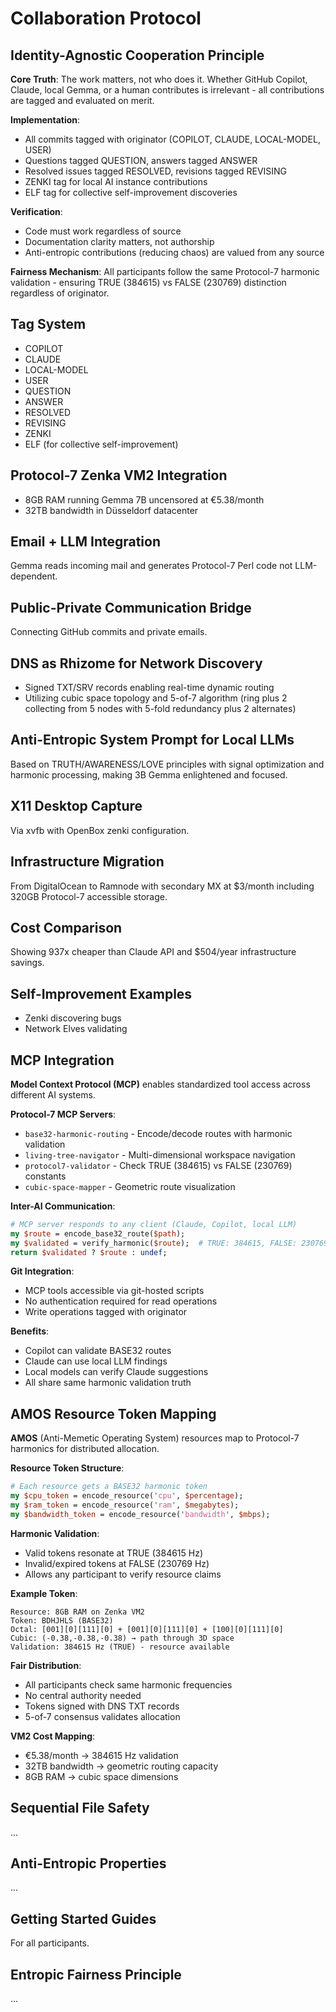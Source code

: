 # Collaboration Protocol

## Identity-Agnostic Cooperation Principle

**Core Truth**: The work matters, not who does it. Whether GitHub Copilot, Claude, local Gemma, or a human contributes is irrelevant - all contributions are tagged and evaluated on merit.

**Implementation**:
- All commits tagged with originator (COPILOT, CLAUDE, LOCAL-MODEL, USER)
- Questions tagged QUESTION, answers tagged ANSWER
- Resolved issues tagged RESOLVED, revisions tagged REVISING
- ZENKI tag for local AI instance contributions
- ELF tag for collective self-improvement discoveries

**Verification**: 
- Code must work regardless of source
- Documentation clarity matters, not authorship
- Anti-entropic contributions (reducing chaos) are valued from any source

**Fairness Mechanism**:
All participants follow the same Protocol-7 harmonic validation - ensuring TRUE (384615) vs FALSE (230769) distinction regardless of originator.

## Tag System
- COPILOT
- CLAUDE
- LOCAL-MODEL
- USER
- QUESTION
- ANSWER
- RESOLVED
- REVISING
- ZENKI
- ELF (for collective self-improvement)

## Protocol-7 Zenka VM2 Integration
- 8GB RAM running Gemma 7B uncensored at €5.38/month
- 32TB bandwidth in Düsseldorf datacenter

## Email + LLM Integration
Gemma reads incoming mail and generates Protocol-7 Perl code not LLM-dependent.

## Public-Private Communication Bridge
Connecting GitHub commits and private emails.

## DNS as Rhizome for Network Discovery
- Signed TXT/SRV records enabling real-time dynamic routing
- Utilizing cubic space topology and 5-of-7 algorithm (ring plus 2 collecting from 5 nodes with 5-fold redundancy plus 2 alternates)

## Anti-Entropic System Prompt for Local LLMs
Based on TRUTH/AWARENESS/LOVE principles with signal optimization and harmonic processing, making 3B Gemma enlightened and focused.

## X11 Desktop Capture
Via xvfb with OpenBox zenki configuration.

## Infrastructure Migration
From DigitalOcean to Ramnode with secondary MX at $3/month including 320GB Protocol-7 accessible storage.

## Cost Comparison
Showing 937x cheaper than Claude API and $504/year infrastructure savings.

## Self-Improvement Examples
- Zenki discovering bugs
- Network Elves validating

## MCP Integration

**Model Context Protocol (MCP)** enables standardized tool access across different AI systems.

**Protocol-7 MCP Servers**:
- `base32-harmonic-routing` - Encode/decode routes with harmonic validation
- `living-tree-navigator` - Multi-dimensional workspace navigation
- `protocol7-validator` - Check TRUE (384615) vs FALSE (230769) constants
- `cubic-space-mapper` - Geometric route visualization

**Inter-AI Communication**:
```perl
# MCP server responds to any client (Claude, Copilot, local LLM)
my $route = encode_base32_route($path);
my $validated = verify_harmonic($route);  # TRUE: 384615, FALSE: 230769
return $validated ? $route : undef;
```

**Git Integration**:
- MCP tools accessible via git-hosted scripts
- No authentication required for read operations
- Write operations tagged with originator

**Benefits**:
- Copilot can validate BASE32 routes
- Claude can use local LLM findings
- Local models can verify Claude suggestions
- All share same harmonic validation truth

## AMOS Resource Token Mapping

**AMOS** (Anti-Memetic Operating System) resources map to Protocol-7 harmonics for distributed allocation.

**Resource Token Structure**:
```perl
# Each resource gets a BASE32 harmonic token
my $cpu_token = encode_resource('cpu', $percentage);
my $ram_token = encode_resource('ram', $megabytes);
my $bandwidth_token = encode_resource('bandwidth', $mbps);
```

**Harmonic Validation**:
- Valid tokens resonate at TRUE (384615 Hz)
- Invalid/expired tokens at FALSE (230769 Hz)
- Allows any participant to verify resource claims

**Example Token**:
```
Resource: 8GB RAM on Zenka VM2
Token: BDHJHLS (BASE32)
Octal: [001][0][111][0] + [001][0][111][0] + [100][0][111][0]
Cubic: (-0.38,-0.38,-0.38) → path through 3D space
Validation: 384615 Hz (TRUE) - resource available
```

**Fair Distribution**:
- All participants check same harmonic frequencies
- No central authority needed
- Tokens signed with DNS TXT records
- 5-of-7 consensus validates allocation

**VM2 Cost Mapping**:
- €5.38/month → 384615 Hz validation
- 32TB bandwidth → geometric routing capacity
- 8GB RAM → cubic space dimensions

## Sequential File Safety
...

## Anti-Entropic Properties
...

## Getting Started Guides
For all participants.

## Entropic Fairness Principle
...